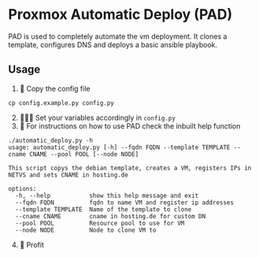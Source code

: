 # **P**roxmox **A**utomatic **D**eploy (PAD)

PAD is used to completely automate the vm deployment.
It clones a template, configures DNS and deploys a basic ansible playbook.

## Usage

1. 🚗 Copy the config file
```
cp config.example.py config.py
```
2. 🧑🏽‍💻 Set your variables accordingly in `config.py`
3. 🧐 For instructions on how to use PAD check the inbuilt help function
```
./automatic_deploy.py -h
usage: automatic_deploy.py [-h] --fqdn FQDN --template TEMPLATE --cname CNAME --pool POOL [--node NODE]

This script copys the debian template, creates a VM, registers IPs in NETVS and sets CNAME in hosting.de

options:
  -h, --help           show this help message and exit
  --fqdn FQDN          fqdn to name VM and register ip addresses
  --template TEMPLATE  Name of the template to clone
  --cname CNAME        cname in hosting.de for custom DN
  --pool POOL          Resource pool to use for VM
  --node NODE          Node to clone VM to
```
4. 🤑 Profit
